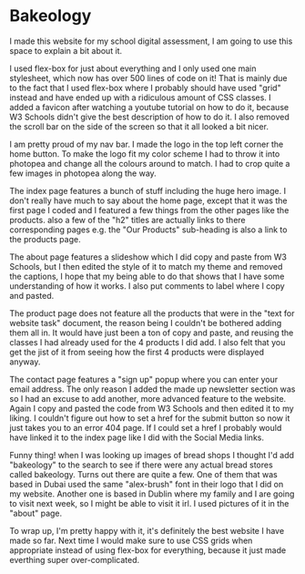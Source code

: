 # Bakeology
I made this website for my school digital assessment, I am going to use this space to explain a bit about it.

I used flex-box for just about everything and I only used one main stylesheet, which now has over 500 lines of code on it! That is mainly due to the fact that I used flex-box where I probably should have used "grid" instead and have ended up with a ridiculous amount of CSS classes. I added a favicon after watching a youtube tutorial on how to do it, because W3 Schools didn't give the best description of how to do it. I also removed the scroll bar on the side of the screen so that it all looked a bit nicer.

I am pretty proud of my nav bar. I made the logo in the top left corner the home button. To make the logo fit my color scheme I had to throw it into photopea and change all the colours around to match. I had to crop quite a few images in photopea along the way.

The index page features a bunch of stuff including the huge hero image. I don't really have much to say about the home page, except that it was the first page I coded and I featured a few things from the other pages like the products. also a few of the "h2" titles are actually links to there corresponding pages e.g. the "Our Products" sub-heading is also a link to the products page. 

The about page features a slideshow which I did copy and paste from W3 Schools, but I then edited the style of it to match my theme and removed the captions, I hope that my being able to do that shows that I have some understanding of how it works. I also put comments to label where I copy and pasted. 

The product page does not feature all the products that were in the "text for website task" document, the reason being I couldn't be bothered adding them all in. It would have just been a ton of copy and paste, and reusing the classes I had already used for the 4 products I did add. I also felt that you get the jist of it from seeing how the first 4 products were displayed anyway.

The contact page features a "sign up" popup where you can enter your email address. The only reason I added the made up newsletter section was so I had an excuse to add another, more advanced feature to the website. Again I copy and pasted the code from W3 Schools and then edited it to my liking. I couldn't figure out how to set a href for the submit button so now it just takes you to an error 404 page. If I could set a href I probably would have linked it to the index page like I did with the Social Media links.

Funny thing! when I was looking up images of bread shops I thought I'd add "bakeology" to the search to see if there were any actual bread stores called bakeology. Turns out there are quite a few. One of them that was based in Dubai used the same "alex-brush" font in their logo that I did on my website. Another one is based in Dublin where my family and I are going to visit next week, so I might be able to visit it irl. I used pictures of it in the "about" page.

To wrap up, I'm pretty happy with it, it's definitely the best website I have made so far. Next time I would make sure to use CSS grids when appropriate instead of using flex-box for everything, because it just made everthing super over-complicated. 
